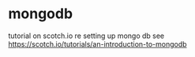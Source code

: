 # mongodb
tutorial on scotch.io re setting up mongo db   see  https://scotch.io/tutorials/an-introduction-to-mongodb
